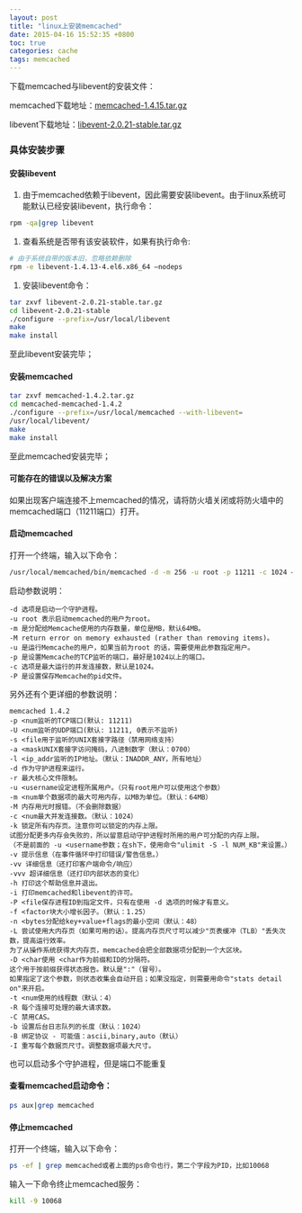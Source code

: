 ```yaml
---
layout: post
title: "linux上安装memcached"
date: 2015-04-16 15:52:35 +0800
toc: true
categories: cache
tags: memcached
---
```


下载memcached与libevent的安装文件：

memcached下载地址：[memcached-1.4.15.tar.gz](http://memcached.googlecode.com/files/memcached-1.4.15.tar.gz)

libevent下载地址：[libevent-2.0.21-stable.tar.gz](https://github.com/downloads/libevent/libevent/libevent-2.0.21-stable.tar.gz)
<!--more-->

### 具体安装步骤

#### 安装libevent

1. 由于memcached依赖于libevent，因此需要安装libevent。由于linux系统可能默认已经安装libevent，执行命令：
``` bash
rpm -qa|grep libevent 
```
1. 查看系统是否带有该安装软件，如果有执行命令:
``` bash
# 由于系统自带的版本旧，忽略依赖删除
rpm -e libevent-1.4.13-4.el6.x86_64 –nodeps
```
1. 安装libevent命令：
``` bash
tar zxvf libevent-2.0.21-stable.tar.gz
cd libevent-2.0.21-stable
./configure --prefix=/usr/local/libevent
make
make install
```
至此libevent安装完毕；

#### 安装memcached

``` bash
tar zxvf memcached-1.4.2.tar.gz
cd memcached-memcached-1.4.2
./configure --prefix=/usr/local/memcached --with-libevent=
/usr/local/libevent/
make
make install
```
至此memcached安装完毕；

#### 可能存在的错误以及解决方案

如果出现客户端连接不上memcached的情况，请将防火墙关闭或将防火墙中的memcached端口（11211端口）打开。

#### 启动memcached

打开一个终端，输入以下命令：
``` bash
/usr/local/memcached/bin/memcached -d -m 256 -u root -p 11211 -c 1024 –P /tmp/memcached.pid
```
启动参数说明：
```
-d 选项是启动一个守护进程。
-u root 表示启动memcached的用户为root。
-m 是分配给Memcache使用的内存数量，单位是MB，默认64MB。
-M return error on memory exhausted (rather than removing items)。
-u 是运行Memcache的用户，如果当前为root 的话，需要使用此参数指定用户。
-p 是设置Memcache的TCP监听的端口，最好是1024以上的端口。
-c 选项是最大运行的并发连接数，默认是1024。
-P 是设置保存Memcache的pid文件。
```

另外还有个更详细的参数说明：
```
memcached 1.4.2
-p <num监听的TCP端口(默认: 11211)
-U <num监听的UDP端口(默认: 11211, 0表示不监听)
-s <file用于监听的UNIX套接字路径（禁用网络支持）
-a <maskUNIX套接字访问掩码，八进制数字（默认：0700）
-l <ip_addr监听的IP地址。（默认：INADDR_ANY，所有地址）
-d 作为守护进程来运行。
-r 最大核心文件限制。
-u <username设定进程所属用户。（只有root用户可以使用这个参数）
-m <num单个数据项的最大可用内存，以MB为单位。（默认：64MB）
-M 内存用光时报错。（不会删除数据）
-c <num最大并发连接数。（默认：1024）
-k 锁定所有内存页。注意你可以锁定的内存上限。
试图分配更多内存会失败的，所以留意启动守护进程时所用的用户可分配的内存上限。
（不是前面的 -u <username参数；在sh下，使用命令"ulimit -S -l NUM_KB"来设置。）
-v 提示信息（在事件循环中打印错误/警告信息。）
-vv 详细信息（还打印客户端命令/响应）
-vvv 超详细信息（还打印内部状态的变化）
-h 打印这个帮助信息并退出。
-i 打印memcached和libevent的许可。
-P <file保存进程ID到指定文件，只有在使用 -d 选项的时候才有意义。
-f <factor块大小增长因子。（默认：1.25）
-n <bytes分配给key+value+flags的最小空间（默认：48）
-L 尝试使用大内存页（如果可用的话）。提高内存页尺寸可以减少"页表缓冲（TLB）"丢失次数，提高运行效率。
为了从操作系统获得大内存页，memcached会把全部数据项分配到一个大区块。
-D <char使用 <char作为前缀和ID的分隔符。
这个用于按前缀获得状态报告。默认是":"（冒号）。
如果指定了这个参数，则状态收集会自动开启；如果没指定，则需要用命令"stats detail on"来开启。
-t <num使用的线程数（默认：4）
-R 每个连接可处理的最大请求数。
-C 禁用CAS。
-b 设置后台日志队列的长度（默认：1024）
-B 绑定协议 - 可能值：ascii,binary,auto（默认）
-I 重写每个数据页尺寸。调整数据项最大尺寸。
```

也可以启动多个守护进程，但是端口不能重复

#### 查看memcached启动命令：
``` bash
ps aux|grep memcached
```
#### 停止memcached

打开一个终端，输入以下命令：
``` bash
ps -ef | grep memcached或者上面的ps命令也行，第二个字段为PID，比如10068
```
输入一下命令终止memcached服务：
``` bash
kill -9 10068
```

